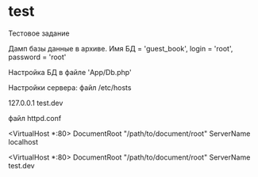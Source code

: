 # test
Тестовое задание

Дамп базы данные в архиве.
Имя БД = 'guest_book',
login = 'root',
password = 'root'

Настройка БД в файле 'App/Db.php'

Настройки сервера:
файл /etc/hosts

127.0.0.1      	 test.dev

файл httpd.conf

<VirtualHost *:80>
    DocumentRoot "/path/to/document/root"
    ServerName localhost
</VirtualHost>

<VirtualHost *:80>
    DocumentRoot "/path/to/document/root"
    ServerName test.dev
</VirtualHost>
